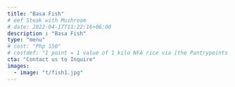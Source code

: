 ```yaml
---
title: "Basa Fish"
# eef Steak with Mushroom
# date: 2022-04-17T11:22:16+06:00
description : "Basa Fish"
type: "menu"
# cost: "Php 150"
# costdef: "1 point = 1 value of 1 kilo NFA rice via [the Pantrypoints system](https://pantrypoints.com)"
cta: "Contact us to Inquire"
images:
  - image: "t/fish1.jpg"
---
```


